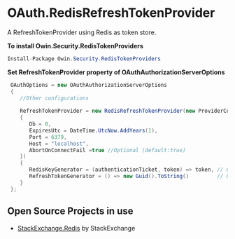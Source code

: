 OAuth.RedisRefreshTokenProvider
================================================================

A RefreshTokenProvider using Redis as token store.

**To install Owin.Security.RedisTokenProviders**

```csharp
Install-Package Owin.Security.RedisTokenProviders
```


**Set RefreshTokenProvider property of OAuthAuthorizationServerOptions**

```csharp
 OAuthOptions = new OAuthAuthorizationServerOptions
 {
    //Other configurations
    
    RefreshTokenProvider = new RedisRefreshTokenProvider(new ProviderConfiguration
    {
       Db = 0,
       ExpiresUtc = DateTime.UtcNow.AddYears(1),
       Port = 6379,
       Host = "localhost",
       AbortOnConnectFail =true //Optional (default:true)
    })
    {
       RedisKeyGenerator = (authenticationTicket, token) => token, // Optional
       RefreshTokenGenerator = () => new Guid().ToString()         // Optional
    }
 };

```

Open Source Projects in use
---------------------
* [StackExchange.Redis](https://github.com/StackExchange/StackExchange.Redis) by StackExchange
